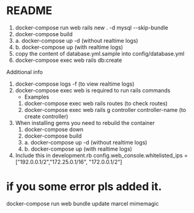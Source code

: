 # README
1. docker-compose run web rails new . -d mysql --skip-bundle
2. docker-compose build
3. a. docker-compose up -d (without realtime logs) 
3. b. docker-compose up (with realtime logs) 
4. copy the content of database.yml.sample into config/database.yml
5. docker-compose exec web rails db:create

Additional info

1. docker-compose logs -f (to view realtime logs)
2. docker-compose exec web is required to run rails commands
   - Examples
    1. docker-compose exec web rails routes (to check routes)
    2. docker-compose exec web rails g controller controller-name (to create controller)
3. When installing gems you need to rebuild the container
    1. docker-compose down
    2. docker-compose build
    3. a. docker-compose up -d (without realtime logs) 
    3. b. docker-compose up (with realtime logs)
4. Include this in development.rb config.web_console.whitelisted_ips = ["192.0.0.1/2","172.25.0.1/16", "172.0.0.1/2"]

# if you some error pls added it.
docker-compose run web bundle update marcel mimemagic 